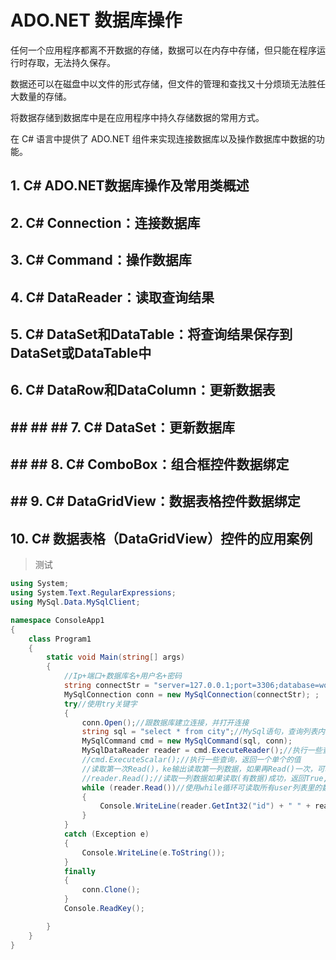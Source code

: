 # ADO.NET 数据库操作

任何一个应用程序都离不开数据的存储，数据可以在内存中存储，但只能在程序运行时存取，无法持久保存。

数据还可以在磁盘中以文件的形式存储，但文件的管理和查找又十分烦琐无法胜任大数量的存储。

将数据存储到数据库中是在应用程序中持久存储数据的常用方式。

在 C# 语言中提供了 ADO.NET 组件来实现连接数据库以及操作数据库中数据的功能。

## 1. C# ADO.NET数据库操作及常用类概述
## 2. C# Connection：连接数据库
## 3. C# Command：操作数据库
## 4. C# DataReader：读取查询结果
## 5. C# DataSet和DataTable：将查询结果保存到DataSet或DataTable中
## 6. C# DataRow和DataColumn：更新数据表
## ## ## ## 7. C# DataSet：更新数据库
## ## ## 8. C# ComboBox：组合框控件数据绑定
## ## 9. C# DataGridView：数据表格控件数据绑定
## 10. C# 数据表格（DataGridView）控件的应用案例









> 测试

```c#
using System;
using System.Text.RegularExpressions;
using MySql.Data.MySqlClient;

namespace ConsoleApp1
{
    class Program1
    {
        static void Main(string[] args)
        {
            //Ip+端口+数据库名+用户名+密码
            string connectStr = "server=127.0.0.1;port=3306;database=world;user=root;password=root;SslMode=none;";
            MySqlConnection conn = new MySqlConnection(connectStr); ;
            try//使用try关键字
            {
                conn.Open();//跟数据库建立连接，并打开连接
                string sql = "select * from city";//MySql语句，查询列表内容
                MySqlCommand cmd = new MySqlCommand(sql, conn);
                MySqlDataReader reader = cmd.ExecuteReader();//执行一些查询
                //cmd.ExecuteScalar();//执行一些查询，返回一个单个的值
                //读取第一次Read()，ke输出读取第一列数据，如果再Read()一次，可输出读取第二列数据，但是只能读取第二列数据
                //reader.Read();//读取一列数据如果读取(有数据)成功，返回True,如果没有（数据），读取失败的话返回false
                while (reader.Read())//使用while循环可读取所有user列表里的数据
                {
                    Console.WriteLine(reader.GetInt32("id") + " " + reader.GetString("Name") + " " + reader.GetString("CountryCode"));
                }
            }
            catch (Exception e)
            {
                Console.WriteLine(e.ToString());
            }
            finally
            {
                conn.Clone();
            }
            Console.ReadKey();

        }
    }
}
```




